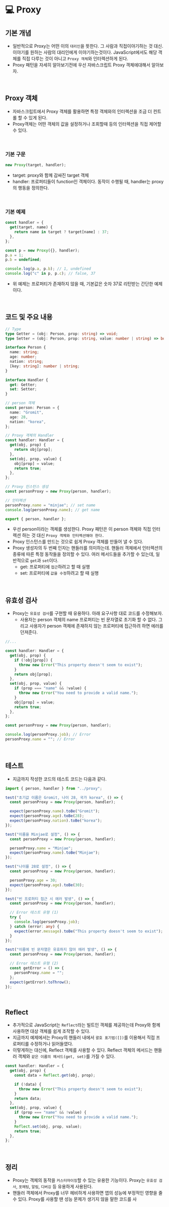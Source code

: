 # 💻 Proxy

## 기본 개념

- 일반적으로 Proxy는 어떤 이의 `대리인`을 뜻한다. 그 사람과 직접이야기하는 것 대신. 이야기를 원하는 사람의 대리인에게 이야기하는것이다. JavaScript에서도 해당 객체를 직접 다루는 것이 아니고 `Proxy 객체`와 인터렉션하게 된다.
- Proxy 패턴을 자세히 알아보기전에 우선 자바스크립트 Proxy 객체에대해서 알아보자.

<br />

## Proxy 객체

- 자바스크립트에서 Proxy 객체를 활용하면 특정 객체와의 인터렉션을 조금 더 컨트롤 할 수 있게 된다.
- Proxy객체는 어떤 객체의 값을 설정하거나 조회할때 등의 인터렉션을 직접 제어할 수 있다.

<br />

### 기본 구문

```js
new Proxy(target, handler);
```

- target: proxy와 함께 감싸진 target 객체
- handler: 프로퍼티들이 function인 객체이다. 동작이 수행될 때, handler는 proxy의 행동을 정의한다.

<br />

### 기본 예제

```js
const handler = {
  get(target, name) {
    return name in target ? target[name] : 37;
  },
};

const p = new Proxy({}, handler);
p.a = 1;
p.b = undefined;

console.log(p.a, p.b); // 1, undefined
console.log("c" in p, p.c); // false, 37
```

- 위 예제는 프로퍼티가 존재하지 않을 때, 기본값은 숫자 37로 리턴받는 간단한 예제이다.

<br />

## 코드 및 주요 내용

```ts
// Type
type Getter = (obj: Person, prop: string) => void;
type Setter = (obj: Person, prop: string, value: number | string) => boolean;

interface Person {
  name: string;
  age: number;
  nation: string;
  [key: string]: number | string;
}

interface Handler {
  get: Getter;
  set: Setter;
}

// person 객체
const person: Person = {
  name: "Gromit",
  age: 28,
  nation: "korea",
};

// Proxy 객체의 Handler
const handler: Handler = {
  get(obj, prop) {
    return obj[prop];
  },
  set(obj, prop, value) {
    obj[prop] = value;
    return true;
  },
};

// Proxy 인스턴스 생성
const personProxy = new Proxy(person, handler);

// 인터렉션
personProxy.name = "minjae"; // set name
console.log(personProxy.name); // get name

export { person, handler };
```

- 우선 person이라는 객체를 생성한다. Proxy 패턴은 이 person 객체와 직접 인터렉션 하는 것 대신 `Proxy 객체와 인터렉션해야 한다.`
- Proxy 인스턴스를 만드는 것으로 쉽게 Proxy 객체를 만들어 낼 수 있다.
- Proxy 생성자의 두 번째 인자는 핸들러를 의미하는데. 핸들러 객체에서 인터렉션의 종류에 따른 특정 동작들을 정의할 수 있다. 여러 메서드들을 추가할 수 있는데, 일반적으로 `get`과 `set`이다.
  - get: 프로퍼티에 `접근`하려고 할 때 실행
  - set: 프로퍼티에 `값을 수정`하려고 할 때 실행

<br />

## 유효성 검사

- Proxy는 `유효성 검사`를 구현할 때 유용하다. 아래 요구사항 대로 코드를 수정해보자.
  - 사용자는 person 객체의 name 프로퍼티는 빈 문자열로 초기화 할 수 없다. 그리고 사용자가 person 객체에 존재하지 않는 프로퍼티에 접근하려 하면 에러를 던져준다.

```ts
//...

const handler: Handler = {
  get(obj, prop) {
    if (!obj[prop]) {
      throw new Error("This property doesn't seem to exist");
    }
    return obj[prop];
  },
  set(obj, prop, value) {
    if (prop === "name" && !value) {
      throw new Error("You need to provide a valid name.");
    }
    obj[prop] = value;
    return true;
  },
};

const personProxy = new Proxy(person, handler);

console.log(personProxy.job); // Error
personProxy.name = ""; // Error
```

<br />

## 테스트

- 지금까지 작성한 코드의 테스트 코드는 다음과 같다.

```ts
import { person, handler } from "../proxy";

test("초기값 이름은 Gromit, 나이 28, 국가 korea", () => {
  const personProxy = new Proxy(person, handler);

  expect(personProxy.name).toBe("Gromit");
  expect(personProxy.age).toBe(28);
  expect(personProxy.nation).toBe("korea");
});

test("이름을 Minjae로 설정", () => {
  const personProxy = new Proxy(person, handler);

  personProxy.name = "Minjae";
  expect(personProxy.name).toBe("Minjae");
});

test("나이를 28로 설정", () => {
  const personProxy = new Proxy(person, handler);

  personProxy.age = 30;
  expect(personProxy.age).toBe(30);
});

test("빈 프로퍼티 접근 시 에러 발생", () => {
  const personProxy = new Proxy(person, handler);

  // Error 테스트 유형 (1)
  try {
    console.log(personProxy.job);
  } catch (error: any) {
    expect(error.message).toBe("This property doesn't seem to exist");
  }
});

test("이름에 빈 문자열은 유효하지 않아 에러 발생", () => {
  const personProxy = new Proxy(person, handler);

  // Error 테스트 유형 (2)
  const getError = () => {
    personProxy.name = "";
  };
  expect(getError).toThrow();
});
```

<br />

## Reflect

- 추가적으로 JavaScript는 `Reflect`라는 빌트인 객체를 제공하는데 Proxy와 함께 사용하면 대상 객체를 쉽게 조작할 수 있다.
- 지금까지 예제에서는 Proxy의 핸들러 내에서 `괄호 표기법([])`를 이용해서 직접 프로퍼티를 수정하거나 읽어들였다.
- 이렇게하는 대신에, Reflect 객체를 사용할 수 있다. Reflect 객체의 메서드는 핸들러 객체와 `같은 이름의 메서드(get, set)`를 가질 수 있다.

```ts
const handler: Handler = {
  get(obj, prop) {
    const data = Reflect.get(obj, prop);

    if (!data) {
      throw new Error("This property doesn't seem to exist");
    }
    return data;
  },
  set(obj, prop, value) {
    if (prop === "name" && !value) {
      throw new Error("You need to provide a valid name.");
    }
    Reflect.set(obj, prop, value);
    return true;
  },
};
```

<br />

## 정리

- Proxy는 객체의 동작을 `커스터마이징`할 수 있는 유용한 기능이다. Proxy는 `유효성 검사`, `포메팅`, `알림`, `디버깅` 등 유용하게 사용된다.
- 핸들러 객체에서 Proxy를 너무 헤비하게 사용하면 앱의 성능에 부정적인 영향을 줄 수 있다. Proxy를 사용할 땐 성능 문제가 생기지 않을 말한 코드를 사

<br />

